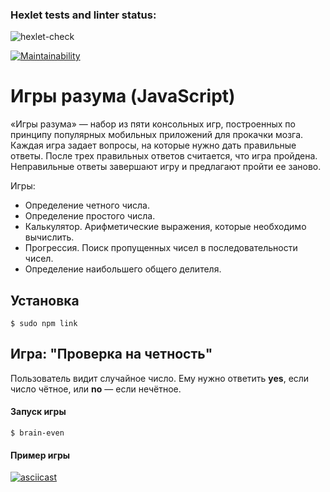 ### Hexlet tests and linter status:
![hexlet-check](https://github.com/MikhailManzik/frontend-project-lvl1/workflows/hexlet-check/badge.svg)

[![Maintainability](https://api.codeclimate.com/v1/badges/dd78c60ae55d258dbc11/maintainability)](https://codeclimate.com/github/MikhailManzik/frontend-project-lvl1/maintainability)

# Игры разума (JavaScript)

«Игры разума» — набор из пяти консольных игр, построенных по принципу популярных мобильных приложений для прокачки мозга. Каждая игра задает вопросы, на которые нужно дать правильные ответы. После трех правильных ответов считается, что игра пройдена. Неправильные ответы завершают игру и предлагают пройти ее заново. 

Игры:
- Определение четного числа.
- Определение простого числа.
- Калькулятор. Арифметические выражения, которые необходимо вычислить.
- Прогрессия. Поиск пропущенных чисел в последовательности чисел.
- Определение наибольшего общего делителя.


## Установка

```
$ sudo npm link 

```

## Игра: "Проверка на четность"

Пользователь видит случайное число. Ему нужно ответить **yes**, если число чётное, или **no** — если нечётное.

#### Запуск игры

```
$ brain-even

```  

#### Пример игры

[![asciicast](https://asciinema.org/a/XzU1t9ODsu6TRdqiJOlbXPJ8F.svg)](https://asciinema.org/a/XzU1t9ODsu6TRdqiJOlbXPJ8F)